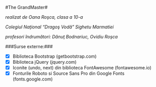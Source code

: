 #The GrandMaster#

_realizat de Oana Roşca, clasa a 10-a_

_Colegiul Naţional “Dragoş Vodă” Sighetu Marmatiei_

_profesori îndrumători: Dănuţ Bodnariuc, Ovidiu Roşca_

###Surse externe:###
- [x] Biblioteca Bootstrap (getbootstrap.com)
- [x] Biblioteca jQuery (jquery.com)
- [x] Iconite (undo, next) din biblioteca FontAwesome (fontawesome.io)
- [x] Fonturile Roboto si Source Sans Pro din Google Fonts (fonts.google.com)
